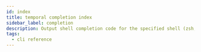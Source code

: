 ```yaml
---
id: index
title: temporal completion index
sidebar_label: completion
description: Output shell completion code for the specified shell (zsh, bash).
tags:
  - cli reference
---
```


